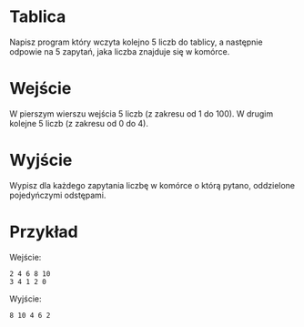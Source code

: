 # Tablica
Napisz program który wczyta kolejno 5 liczb do tablicy, a następnie odpowie na 5 zapytań, jaka liczba znajduje się w komórce.

# Wejście
W pierszym wierszu wejścia 5 liczb (z zakresu od 1 do 100). W drugim kolejne 5 liczb (z zakresu od 0 do 4).

# Wyjście
Wypisz dla każdego zapytania liczbę w komórce o którą pytano, oddzielone pojedyńczymi odstępami.

# Przykład
Wejście:
```
2 4 6 8 10
3 4 1 2 0
```

Wyjście:
```
8 10 4 6 2
```